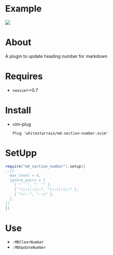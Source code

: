 # Example

![](./image/show.gif)

# About

A plugin to update heading number for markdown

# Requires

- `neovim`>=0.7

# Install

- vim-plug

  ```
  Plug 'whitestarrain/md-section-number.nvim'
  ```

# SetUpp

```lua
require("md_section_number").setup({
--[[
  max_level = 4,
  ignore_pairs = {
    { "```", "```" },
    { "\\~\\~\\~", "\\~\\~\\~" },
    { "<!--", "-->" },
  },
]]
})
```

# Use

- `:MDClearNumber`
- `:MDUpdateNumber`

